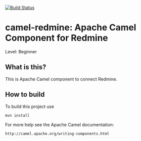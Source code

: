 
[![Build Status](https://travis-ci.com/kawakamimanabu/camel-redmine.svg?branch=master)](https://travis-ci.com/kawakamimanabu/camel-redmine)

# camel-redmine: Apache Camel Component for Redmine
Level: Beginner  


## What is this?

This is Apache Camel component to connect Redmine.


## How to build  

To build this project use  

    mvn install

For more help see the Apache Camel documentation:  

    http://camel.apache.org/writing-components.html
    
